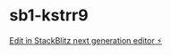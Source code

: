 # sb1-kstrr9

[Edit in StackBlitz next generation editor ⚡️](https://stackblitz.com/~/github.com/fryspotato/sb1-kstrr9)
